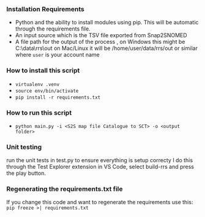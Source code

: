### Installation Requirements
- Python and the ability to install modules using pip. This will be automatic through the requirements file.
- An input source which is the TSV file exported from Snap2SNOMED
- A file path for the output of the process , on Windows this might be C:\data\rrs\out 
  on Mac/Linux it will be /home/user/data/rrs/out or similar where `user` is your account name

### How to install this script
   * `virtualenv .venv`
   * `source env/bin/activate`
   * `pip install -r requirements.txt`


### How to run this script
   * `python main.py -i <S2S map file Catalogue to SCT> -o <output folder>`

### Unit testing
   run the unit tests in test.py to ensure everything is setup correcty
   I do this through the Test Explorer extension in VS Code, 
   select build-rrs and press the play button.

### Regenerating the requirements.txt file
If you change this code and want to regenerate the requirements use this:
   `pip freeze >| requirements.txt`

